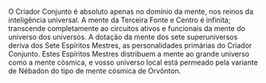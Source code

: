 ﻿O Criador Conjunto é absoluto apenas no domínio da mente, nos reinos da inteligência universal. A mente da Terceira Fonte e Centro é infinita; transcende completamente ao circuitos ativos e funcionais da mente do universo dos universos. A dotação da mente dos sete superuniversos deriva dos Sete Espíritos Mestres, as personalidades primárias do Criador Conjunto. Estes Espíritos Mestres distribuem a mente ao grande universo como a mente cósmica, e vosso universo local está permeado pela variante de Nébadon do tipo de mente cósmica de Orvônton.